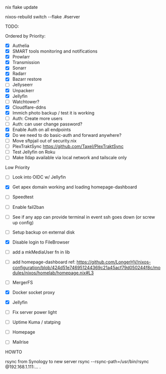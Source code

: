
nix flake update

nixos-rebuild switch --flake .#server  


TODO:

Ordered by Priority:
- [x] Authelia
- [x] SMART tools monitoring and notifications
- [x] Prowlarr
- [x] Transmission
- [x] Sonarr
- [x] Radarr
- [x] Bazarr restore
- [ ] Jellyseerr
- [x] Unpackerr
- [x] Jellyfin
- [ ] Watchtower?
- [x] Cloudflare-ddns
- [x] Immich photo backup / test it is working
- [ ] Auth: Create more users
- [ ] Auth: can user change password?
- [x] Enable Auth on all endpoints
- [x] Do we need to do basic-auth and forward anywhere?
- [ ] Move sftpjail out of security.nix
- [ ] PlexTraktSync
    https://github.com/Taxel/PlexTraktSync
- [ ] Test Jellyfin on Roku
- [ ] Make lldap available via local network and tailscale only

Low Priority
- [ ] Look into OIDC w/ Jellyfin
- [X] Get apex domain working and loading homepage-dashboard
- [ ] Speedtest
- [ ] Enable fail2ban
- [ ] See if any app can provide terminal in event ssh goes down (or screw up config)
- [ ] Setup backup on external disk
- [x] Disable login to FileBrowser
- [ ] add a mkMediaUser fn in lib
- [ ] add homepage-dashboard
    ref: https://github.com/LongerHV/nixos-configuration/blob/424d51e746951244369c21a45acf79d050244f8c/modules/nixos/homelab/homepage.nix#L3
- [ ] MergerFS
- [x] Docker socket proxy
- [x] Jellyfin
- [ ] Fix server power light
- [ ] Uptime Kuma / statping
- [ ] Homepage

- [ ] Mailrise


HOWTO

rsync from Synology to new server
rsync --rsync-path=/usr/bin/rsync @192.168.1.111:... .
